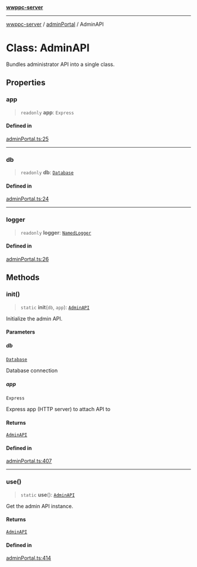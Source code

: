 [**wwppc-server**](../../README.md)

***

[wwppc-server](../../modules.md) / [adminPortal](../README.md) / AdminAPI

# Class: AdminAPI

Bundles administrator API into a single class.

## Properties

### app

> `readonly` **app**: `Express`

#### Defined in

[adminPortal.ts:25](https://github.com/WWPPC/WWPPC-server/blob/ee3abdd1c71a13a423c7eb75f79ad6723d0eebfc/src/adminPortal.ts#L25)

***

### db

> `readonly` **db**: [`Database`](../../database/classes/Database.md)

#### Defined in

[adminPortal.ts:24](https://github.com/WWPPC/WWPPC-server/blob/ee3abdd1c71a13a423c7eb75f79ad6723d0eebfc/src/adminPortal.ts#L24)

***

### logger

> `readonly` **logger**: [`NamedLogger`](../../log/classes/NamedLogger.md)

#### Defined in

[adminPortal.ts:26](https://github.com/WWPPC/WWPPC-server/blob/ee3abdd1c71a13a423c7eb75f79ad6723d0eebfc/src/adminPortal.ts#L26)

## Methods

### init()

> `static` **init**(`db`, `app`): [`AdminAPI`](AdminAPI.md)

Initialize the admin API.

#### Parameters

##### db

[`Database`](../../database/classes/Database.md)

Database connection

##### app

`Express`

Express app (HTTP server) to attach API to

#### Returns

[`AdminAPI`](AdminAPI.md)

#### Defined in

[adminPortal.ts:407](https://github.com/WWPPC/WWPPC-server/blob/ee3abdd1c71a13a423c7eb75f79ad6723d0eebfc/src/adminPortal.ts#L407)

***

### use()

> `static` **use**(): [`AdminAPI`](AdminAPI.md)

Get the admin API instance.

#### Returns

[`AdminAPI`](AdminAPI.md)

#### Defined in

[adminPortal.ts:414](https://github.com/WWPPC/WWPPC-server/blob/ee3abdd1c71a13a423c7eb75f79ad6723d0eebfc/src/adminPortal.ts#L414)
